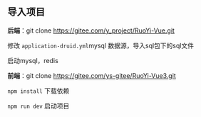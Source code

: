## 导入项目

**后端**：git clone https://gitee.com/y_project/RuoYi-Vue.git

修改 `application-druid.yml`mysql 数据源，导入sql包下的sql文件

启动mysql，redis

**前端**：git clone https://gitee.com/ys-gitee/RuoYi-Vue3.git

`npm install`  下载依赖

`npm run dev` 启动项目

